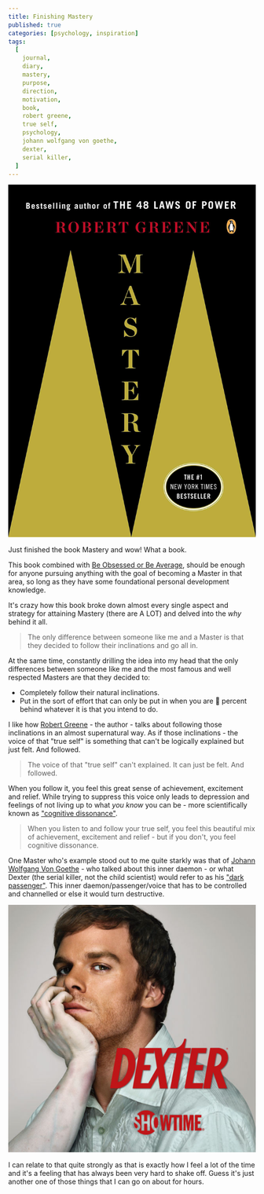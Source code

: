 ```yaml
---
title: Finishing Mastery
published: true
categories: [psychology, inspiration]
tags:
  [
    journal,
    diary,
    mastery,
    purpose,
    direction,
    motivation,
    book,
    robert greene,
    true self,
    psychology,
    johann wolfgang von goethe,
    dexter,
    serial killer,
  ]
---
```


<img src='mastery.jpg' alt="Mastery front cover" title="Mastery by Robert Greene" />

Just finished the book Mastery and wow! What a book.

This book combined with <a href="https://www.amazon.com/Be-Obsessed-Average-Grant-Cardone/dp/1101981059" target="_blank">Be Obsessed or Be Average</a>, should be enough for anyone pursuing anything with the goal of becoming a Master in that area, so long as they have some foundational personal development knowledge.

It's crazy how this book broke down almost every single aspect and strategy for attaining Mastery (there are A LOT) and delved into the _why_ behind it all.

> The only difference between someone like me and a Master is that they decided to follow their inclinations and go all in.

At the same time, constantly drilling the idea into my head that the only differences between someone like me and the most famous and well respected Masters are that they decided to:

- Completely follow their natural inclinations.
- Put in the sort of effort that can only be put in when you are 💯 percent behind whatever it is that you intend to do.

I like how <a href="https://powerseductionandwar.com/" target="_blank">Robert Greene</a> - the author - talks about following those inclinations in an almost supernatural way. As if those inclinations - the voice of that "true self" is something that can't be logically explained but just felt. And followed.

> The voice of that "true self" can't explained. It can just be felt. And followed.

When you follow it, you feel this great sense of achievement, excitement and relief. While trying to suppress this voice only leads to depression and feelings of not living up to what _you know_ you can be - more scientifically known as <a href="https://en.wikipedia.org/wiki/Cognitive_dissonance" target="_blank">"cognitive dissonance"</a>.

> When you listen to and follow your true self, you feel this beautiful mix of achievement, excitement and relief - but if you don't, you feel cognitive dissonance.

One Master who's example stood out to me quite starkly was that of <a href="https://www.iep.utm.edu/goethe/" target="_blank">Johann Wolfgang Von Goethe</a> - who talked about this inner daemon - or what Dexter (the serial killer, not the child scientist) would refer to as his <a href="http://dexter.wikia.com/wiki/Dark_Passenger#Season_One" target="_blank">"dark passenger"</a>. This inner daemon/passenger/voice that has to be controlled and channelled or else it would turn destructive.

<img src="dexter.jpg" alt="Dexter season 1 poster" title="Dexter - the serial killer"/>

I can relate to that quite strongly as that is exactly how I feel a lot of the time and it's a feeling that has always been very hard to shake off. Guess it's just another one of those things that I can go on about for hours.
